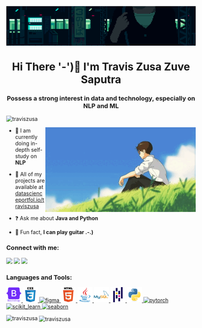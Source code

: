 <img align="center" alt='lofi' width="1000" src="https://github.com/traviszusa/traviszusa/blob/main/resource/train.gif">
<h1 align="center">Hi There '-')🎉 I'm Travis Zusa Zuve Saputra</h1>
<h3 align="center">Possess a strong interest in data and technology, especially on NLP and ML</h3>

<p align="left"> <img src="https://komarev.com/ghpvc/?username=traviszusa&label=Profile%20views&color=0e75b6&style=flat" alt="traviszusa" /> </p>
<img align="right" alt='lofi' width="400" src="https://github.com/traviszusa/traviszusa/blob/main/resource/lofi.gif">

- 🧠 I am currently doing in-depth self-study on **NLP**

- 🚀 All of my projects are available at [datascienceportfol.io/traviszusa](datascienceportfol.io/traviszusa)

- ❓ Ask me about **Java and Python**

- 🎸 Fun fact, **I can play guitar .-.)**

<h3 align="left">Connect with me:</h3>
<p align="left">
<a href="https://www.linkedin.com/in/traviszusa" target="_blank"><img src="https://img.shields.io/badge/-LinkedIn-%230077B5?style=for-the-badge&logo=linkedin&logoColor=white" target="_blank"></a>
<a href="https://instagram.com/trvs.z" target="_blank"><img src="https://img.shields.io/badge/-Instagram-%23E4405F?style=for-the-badge&logo=instagram&logoColor=white" target="_blank"></a>
<a href="https://discordapp.com/users/544152309320515585" target="_blank"><img src="https://img.shields.io/badge/Discord-7289DA?style=for-the-badge&logo=discord&logoColor=white" target="_blank"></a> 
</p>

<h3 align="left">Languages and Tools:</h3>
<p align="left"> <a href="https://getbootstrap.com" target="_blank" rel="noreferrer"> <img src="https://raw.githubusercontent.com/devicons/devicon/master/icons/bootstrap/bootstrap-plain-wordmark.svg" alt="bootstrap" width="40" height="40"/> </a> <a href="https://www.w3schools.com/css/" target="_blank" rel="noreferrer"> <img src="https://raw.githubusercontent.com/devicons/devicon/master/icons/css3/css3-original-wordmark.svg" alt="css3" width="40" height="40"/> </a> <a href="https://www.figma.com/" target="_blank" rel="noreferrer"> <img src="https://www.vectorlogo.zone/logos/figma/figma-icon.svg" alt="figma" width="40" height="40"/> </a> <a href="https://www.w3.org/html/" target="_blank" rel="noreferrer"> <img src="https://raw.githubusercontent.com/devicons/devicon/master/icons/html5/html5-original-wordmark.svg" alt="html5" width="40" height="40"/> </a> <a href="https://www.java.com" target="_blank" rel="noreferrer"> <img src="https://raw.githubusercontent.com/devicons/devicon/master/icons/java/java-original.svg" alt="java" width="40" height="40"/> </a> <a href="https://www.mysql.com/" target="_blank" rel="noreferrer"> <img src="https://raw.githubusercontent.com/devicons/devicon/master/icons/mysql/mysql-original-wordmark.svg" alt="mysql" width="40" height="40"/> </a> <a href="https://pandas.pydata.org/" target="_blank" rel="noreferrer"> <img src="https://raw.githubusercontent.com/devicons/devicon/2ae2a900d2f041da66e950e4d48052658d850630/icons/pandas/pandas-original.svg" alt="pandas" width="40" height="40"/> </a> <a href="https://www.python.org" target="_blank" rel="noreferrer"> <img src="https://raw.githubusercontent.com/devicons/devicon/master/icons/python/python-original.svg" alt="python" width="40" height="40"/> </a> <a href="https://pytorch.org/" target="_blank" rel="noreferrer"> <img src="https://www.vectorlogo.zone/logos/pytorch/pytorch-icon.svg" alt="pytorch" width="40" height="40"/> </a> <a href="https://scikit-learn.org/" target="_blank" rel="noreferrer"> <img src="https://upload.wikimedia.org/wikipedia/commons/0/05/Scikit_learn_logo_small.svg" alt="scikit_learn" width="40" height="40"/> </a> <a href="https://seaborn.pydata.org/" target="_blank" rel="noreferrer"> <img src="https://seaborn.pydata.org/_images/logo-mark-lightbg.svg" alt="seaborn" width="40" height="40"/> </a> </p>


<p><img align="left" src="https://github-readme-stats.vercel.app/api?username=traviszusa&show_icons=true&locale=en&theme=dark" alt="traviszusa" /></p>
<p>&nbsp;<img align="center" src="https://github-readme-stats.vercel.app/api/top-langs?username=traviszusa&show_icons=true&locale=en&layout=compact&theme=dark" alt="traviszusa" /></p>
